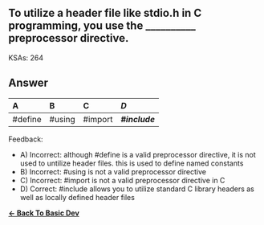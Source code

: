 ## To utilize a header file like stdio.h in C programming, you use the __________ preprocessor directive.

KSAs: 264

## Answer
| A | B | C | ***D*** |
| :--- | :--- | :--- | :--- |
| #define | #using | #import | ***#include*** |


Feedback:

- A) Incorrect: although #define is a valid preprocessor directive, it is not used to untilize header files. this is used to define named constants
- B) Incorrect: #using is not a valid preprocessor directive
- C) Incorrect: #import is not a valid preprocessor directive in C
- D) Correct: #include allows you to utilize standard C library headers as well as locally defined header files

[**<- Back To Basic Dev**](../../../Basic_Dev.md)

